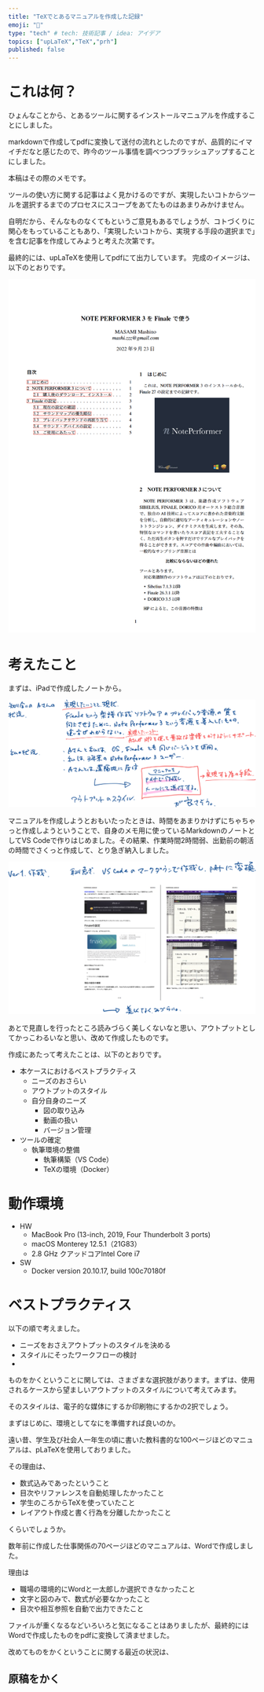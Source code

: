 ```yaml
---
title: "TeXでとあるマニュアルを作成した記録"
emoji: "📓"
type: "tech" # tech: 技術記事 / idea: アイデア
topics: ["upLaTeX","TeX","prh"]
published: false
---
```


# これは何？


ひょんなことから、とあるツールに関するインストールマニュアルを作成することにしました。

markdownで作成してpdfに変換して送付の流れとしたのですが、品質的にイマイチだなと感じたので、昨今のツール事情を調べつつブラッシュアップすることにしました。

本稿はその際のメモです。

ツールの使い方に関する記事はよく見かけるのですが、実現したいコトからツールを選択するまでのプロセスにスコープをあてたものはあまりみかけません。

自明だから、そんなものなくてもというご意見もあるでしょうが、コトづくりに関心をもっていることもあり、「実現したいコトから、実現する手段の選択まで」を含む記事を作成してみようと考えた次第です。


最終的には、upLaTeXを使用してpdfにて出力しています。
完成のイメージは、以下のとおりです。

![](/images/2022-09-24-13-03-51.png)


# 考えたこと

まずは、iPadで作成したノートから。

![](/images/2022-09-24-16-05-55.png)

マニュアルを作成しようとおもいたったときは、時間をあまりかけずにちゃちゃっと作成しようということで、自身のメモ用に使っているMarkdownのノートとしてVS Codeで作りはじめました。その結果、作業時間2時間弱、出勤前の朝活の時間でさくっと作成して、とり急ぎ納入しました。



![](/images/2022-09-24-16-07-23.png)


あとで見直しを行ったところ読みづらく美しくないなと思い、アウトプットとしてかっこわるいなと思い、改めて作成したものです。

作成にあたって考えたことは、以下のとおりです。

- 本ケースにおけるベストプラクティス
  - ニーズのおさらい
  - アウトプットのスタイル
  - 自分自身のニーズ
    - 図の取り込み
    - 動画の扱い
    - バージョン管理
- ツールの確定
  - 執筆環境の整備
    - 執筆構築（VS Code）
    - TeXの環境（Docker）


# 動作環境

- HW
  - MacBook Pro (13-inch, 2019, Four Thunderbolt 3 ports)
  - macOS Monterey 12.5.1（21G83）
  - 2.8 GHz クアッドコアIntel Core i7
- SW
  - Docker version 20.10.17, build 100c70180f


# ベストプラクティス

以下の順で考えました。

- ニーズをおさえアウトプットのスタイルを決める
- スタイルにそったワークフローの検討
- 

ものをかくということに関しては、さまざまな選択肢があります。まずは、使用されるケースから望ましいアウトプットのスタイルについて考えてみます。

そのスタイルは、電子的な媒体にするか印刷物にするかの2択でしょう。





まずはじめに、環境としてなにを準備すれば良いのか。


遠い昔、学生及び社会人一年生の頃に書いた教科書的な100ページほどのマニュアルは、pLaTeXを使用しておりました。

その理由は、

- 数式込みであったということ
- 目次やリファレンスを自動処理したかったこと
- 学生のころからTeXを使っていたこと
- レイアウト作成と書く行為を分離したかったこと

くらいでしょうか。

数年前に作成した仕事関係の70ページほどのマニュアルは、Wordで作成しました。

理由は

- 職場の環境的にWordと一太郎しか選択できなかったこと
- 文字と図のみで、数式が必要なかったこと
- 目次や相互参照を自動で出力できたこと

ファイルが重くなるなどいろいろと気になることはありましたが、最終的にはWordで作成したものをpdfに変換して済ませました。



改めてものをかくということに関する最近の状況は、

## 原稿をかく